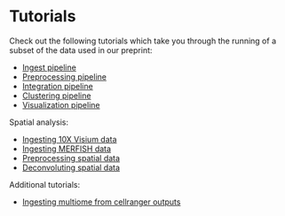 Tutorials
==========

Check out the following tutorials which take you through the running of a subset of the data used in our preprint:

- [Ingest pipeline](https://panpipes-tutorials.readthedocs.io/en/latest/ingesting_data/Ingesting_data_with_panpipes.html)
- [Preprocessing pipeline](https://panpipes-tutorials.readthedocs.io/en/latest/filtering_data/filtering_data_with_panpipes.html)
- [Integration pipeline](https://panpipes-tutorials.readthedocs.io/en/latest/uni_multi_integration/Integrating_data_with_panpipes.html)
- [Clustering pipeline](https://panpipes-tutorials.readthedocs.io/en/latest/clustering/clustering_tutorial.html)
- [Visualization pipeline](https://panpipes-tutorials.readthedocs.io/en/latest/visualization/vis_with_panpipes.html)

Spatial analysis:

- [Ingesting 10X Visium data](https://panpipes-tutorials.readthedocs.io/en/latest/ingesting_visium_data/Ingesting_visium_data_with_panpipes.html)
- [Ingesting MERFISH data](https://panpipes-tutorials.readthedocs.io/en/latest/ingesting_merfish_data/Ingesting_merfish_data_with_panpipes.html)
- [Preprocessing spatial data](https://panpipes-tutorials.readthedocs.io/en/latest/preprocess_spatial_data/preprocess_spatial_data_with_panpipes.html)
- [Deconvoluting spatial data](https://panpipes-tutorials.readthedocs.io/en/latest/deconvolution/deconvoluting_spatial_data_with_panpipes.html)

Additional tutorials:

- [Ingesting multiome from cellranger outputs](https://panpipes-tutorials.readthedocs.io/en/latest/ingesting_multiome/ingesting_mome.html)


